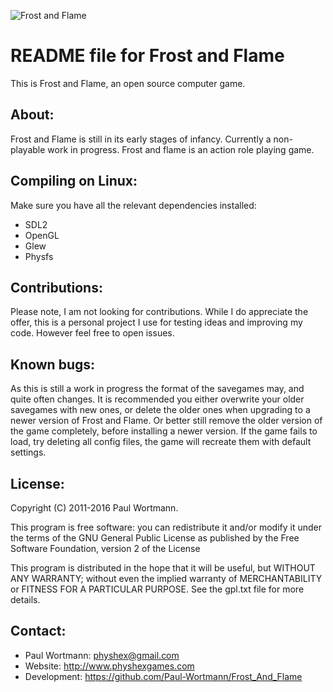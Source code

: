 ![Frost and Flame](http://www.weebly.com/uploads/5/9/6/4/596446/76313.png?399)

README file for Frost and Flame
=============================

This is Frost and Flame, an open source computer game.

About:
-----
Frost and Flame is still in its early stages of infancy.
Currently a non-playable work in progress.
Frost and flame is an action role playing game.

Compiling on Linux:
-----------------------
Make sure you have all the relevant dependencies installed:
- SDL2
- OpenGL
- Glew
- Physfs

Contributions:
------------
Please note, I am not looking for contributions.
While I do appreciate the offer, this is a personal project I use for testing ideas and improving my code.
However feel free to open issues.

Known bugs:
----------
As this is still a work in progress the format of the savegames may, and quite often changes.
It is recommended you either overwrite your older savegames with new ones, or delete the older ones when upgrading to a newer version of Frost and Flame.
Or better still remove the older version of the game completely, before installing a newer version.
If the game fails to load, try deleting all config files, the game will recreate them with default settings.

License:
-------
Copyright (C) 2011-2016 Paul Wortmann.

This program is free software: you can redistribute it and/or modify it under
the terms of the GNU General Public License as published by the Free Software
Foundation, version 2 of the License

This program is distributed in the hope that it will be useful, but WITHOUT ANY
WARRANTY; without even the implied warranty of MERCHANTABILITY or FITNESS FOR A
PARTICULAR PURPOSE.  See the gpl.txt file for more details. 

Contact:
-------
- Paul Wortmann: physhex@gmail.com
- Website:            http://www.physhexgames.com
- Development:   https://github.com/Paul-Wortmann/Frost_And_Flame


